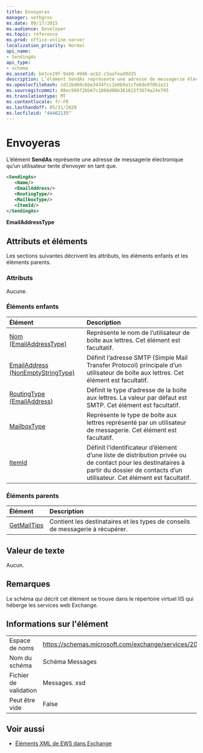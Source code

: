 ```yaml
---
title: Envoyeras
manager: sethgros
ms.date: 09/17/2015
ms.audience: Developer
ms.topic: reference
ms.prod: office-online-server
localization_priority: Normal
api_name:
- SendingAs
api_type:
- schema
ms.assetid: b43ce19f-9ab0-4946-acb2-c5aafead9d35
description: L’élément SendAs représente une adresse de messagerie électronique qu’un utilisateur tente d’envoyer en tant que.
ms.openlocfilehash: cd11bd60cbbe3434fcc1b0b9a1cfe0de9f0b1e21
ms.sourcegitcommit: 88ec988f2bb67c1866d06b361615f3674a24e795
ms.translationtype: MT
ms.contentlocale: fr-FR
ms.lasthandoff: 05/31/2020
ms.locfileid: "44462135"
---
```

# <a name="sendingas"></a>Envoyeras

L’élément **SendAs** représente une adresse de messagerie électronique qu’un utilisateur tente d’envoyer en tant que. 
  
```XML
<SendingAs>
   <Name/>
   <EmailAddress/>
   <RoutingType/>
   <MailboxType/>
   <ItemId/>
</SendingAs>
```

 **EmailAddressType**
## <a name="attributes-and-elements"></a>Attributs et éléments

Les sections suivantes décrivent les attributs, les éléments enfants et les éléments parents.
  
### <a name="attributes"></a>Attributs

Aucune.
  
### <a name="child-elements"></a>Éléments enfants

|**Élément**|**Description**|
|:-----|:-----|
|[Nom (EmailAddressType)](name-emailaddresstype.md) <br/> |Représente le nom de l’utilisateur de boîte aux lettres. Cet élément est facultatif.  <br/> |
|[EmailAddress (NonEmptyStringType)](emailaddress-nonemptystringtype.md) <br/> |Définit l’adresse SMTP (Simple Mail Transfer Protocol) principale d’un utilisateur de boîte aux lettres. Cet élément est facultatif.  <br/> |
|[RoutingType (EmailAddress)](routingtype-emailaddress.md) <br/> |Définit le type d’adresse de la boîte aux lettres. La valeur par défaut est SMTP. Cet élément est facultatif.  <br/> |
|[MailboxType](mailboxtype.md) <br/> |Représente le type de boîte aux lettres représenté par un utilisateur de messagerie. Cet élément est facultatif.  <br/> |
|[ItemId](itemid.md) <br/> |Définit l’identificateur d’élément d’une liste de distribution privée ou de contact pour les destinataires à partir du dossier de contacts d’un utilisateur. Cet élément est facultatif.  <br/> |
   
### <a name="parent-elements"></a>Éléments parents

|**Élément**|**Description**|
|:-----|:-----|
|[GetMailTips](getmailtips.md) <br/> |Contient les destinataires et les types de conseils de messagerie à récupérer.  <br/> |
   
## <a name="text-value"></a>Valeur de texte

Aucun.
  
## <a name="remarks"></a>Remarques

Le schéma qui décrit cet élément se trouve dans le répertoire virtuel IIS qui héberge les services web Exchange.
  
## <a name="element-information"></a>Informations sur l'élément

|||
|:-----|:-----|
|Espace de noms  <br/> |https://schemas.microsoft.com/exchange/services/2006/messages  <br/> |
|Nom du schéma  <br/> |Schéma Messages  <br/> |
|Fichier de validation  <br/> |Messages. xsd  <br/> |
|Peut être vide  <br/> |False  <br/> |
   
## <a name="see-also"></a>Voir aussi



- [Éléments XML de EWS dans Exchange](ews-xml-elements-in-exchange.md)

